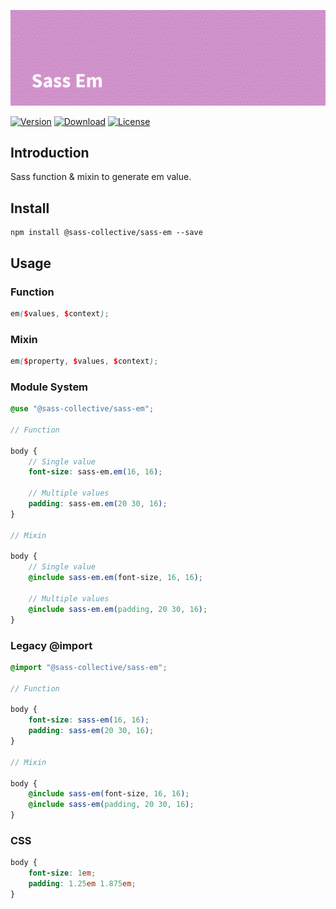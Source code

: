 ![Sass Em](.repo/banner.png)

[![Version](https://flat.badgen.net/npm/v/@sass-collective/sass-em)](https://www.npmjs.com/package/@sass-collective/sass-em)
[![Download](https://flat.badgen.net/npm/dt/@sass-collective/sass-em)](https://www.npmjs.com/package/@sass-collective/sass-em)
[![License](https://flat.badgen.net/npm/license/@sass-collective/sass-em)](https://www.npmjs.com/package/@sass-collective/sass-em)

## Introduction

Sass function & mixin to generate em value.

## Install

    npm install @sass-collective/sass-em --save

## Usage

### Function

```scss
em($values, $context);
```

### Mixin

```scss
em($property, $values, $context);
```

### Module System

```scss
@use "@sass-collective/sass-em";

// Function

body {
    // Single value
    font-size: sass-em.em(16, 16);
    
    // Multiple values
    padding: sass-em.em(20 30, 16);
}

// Mixin

body {
    // Single value
    @include sass-em.em(font-size, 16, 16);
    
    // Multiple values
    @include sass-em.em(padding, 20 30, 16);
}
```

### Legacy @import

```scss
@import "@sass-collective/sass-em";

// Function

body {
    font-size: sass-em(16, 16);
    padding: sass-em(20 30, 16);
}

// Mixin

body {
    @include sass-em(font-size, 16, 16);
    @include sass-em(padding, 20 30, 16);
}
```

### CSS

```css
body {
    font-size: 1em;
    padding: 1.25em 1.875em;
}
```
